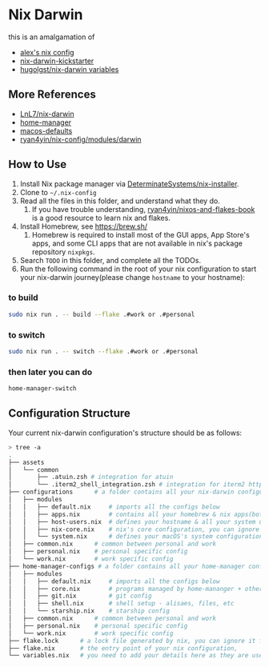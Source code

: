 # Nix Darwin

this is an amalgamation of
- [alex's nix config](https://github.com/agonzalezro/.config)
- [nix-darwin-kickstarter](https://github.com/ryan4yin/nix-darwin-kickstarter)
- [hugolgst/nix-darwin variables](https://github.com/hugolgst/nix-darwin)

## More References

- [LnL7/nix-darwin](https://github.com/LnL7/nix-darwin)
- [home-manager](https://github.com/nix-community/home-manager)
- [macos-defaults](https://github.com/yannbertrand/macos-defaults)
- [ryan4yin/nix-config/modules/darwin](https://github.com/ryan4yin/nix-config/tree/main/modules/darwin)

## How to Use

1. Install Nix package manager via [DeterminateSystems/nix-installer](https://github.com/DeterminateSystems/nix-installer).
2. Clone to `~/.nix-config`
3. Read all the files in this folder, and understand what they do.
   1. If you have trouble understanding, [ryan4yin/nixos-and-flakes-book](https://github.com/ryan4yin/nixos-and-flakes-book) is a good resource to learn nix and flakes.
4. Install Homebrew, see <https://brew.sh/>
   1. Homebrew is required to install most of the GUI apps, App Store's apps, and some CLI apps that are not available in nix's package repository `nixpkgs`.
5. Search `TODO` in this folder, and complete all the TODOs.
6. Run the following command in the root of your nix configuration to start your nix-darwin journey(please change `hostname` to your hostname):

### to build
```bash
sudo nix run . -- build --flake .#work or .#personal 
```

### to switch
```bash
sudo nix run . -- switch --flake .#work or .#personal 
```

### then later you can do
```bash
home-manager-switch
```

## Configuration Structure

Your current nix-darwin configuration's structure should be as follows:

```bash
> tree -a
.
├── assets
│   └── common
│       ├── .atuin.zsh # integration for atuin
│       └── .iterm2_shell_integration.zsh # integration for iterm2 https://iterm2.com/documentation-shell-integration.html
├── configurations 		# a folder contains all your nix-darwin configuration files
│   ├── modules
│   │   ├── default.nix		# imports all the configs below 
│	│   ├── apps.nix        # contains all your homebrew & nix apps(both GUI & CLI)
│	│   ├── host-users.nix  # defines your hostname & all your system users
│	│   ├── nix-core.nix    # nix's core configuration, you can ignore it for now
│	│   └── system.nix      # defines your macOS's system configuration(like dock, trackpad, keyboard, finder, loginwindow, etc.)
│   ├── common.nix		# common between personal and work
│   ├── personal.nix	# personal specific config
│   └── work.nix 		# work specific config
├── home-manager-configs # a folder contains all your home-manager configuration files
│   ├── modules
│   │   ├── default.nix		# imports all the configs below 
│   │   ├── core.nix 		# programs managed by home-mananger + other settings
│   │   ├── git.nix			# git config
│   │   ├── shell.nix 		# shell setup - alisaes, files, etc
│   │   └── starship.nix	# starship config
│   ├── common.nix 		# common between personal and work
│   ├── personal.nix 	# personal specific config
│   └── work.nix 		# work specific config
├── flake.lock  	# a lock file generated by nix, you can ignore it for now
├── flake.nix   	# the entry point of your nix configuration, 
└── variables.nix 	# you need to add your details here as they are used throughout the config
```
